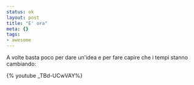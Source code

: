 ```yaml
--- 
status: ok
layout: post
title: "E' ora"
meta: {}
tags: 
- awesome
---
```


A volte basta poco per dare un'idea e per fare capire che i tempi stanno cambiando:

{% youtube _TBd-UCwVAY%}
